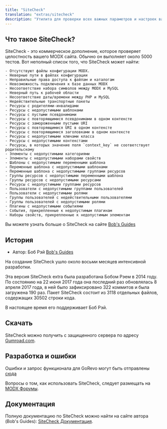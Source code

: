 ```yaml
---
title: "SiteCheck"
translation: "extras/sitecheck"
description: "Утилита для проверки всех важных параметров и настроек вашего сайта"
---
```


## Что такое SiteCheck?

SiteCheck - это коммерческое дополнение, которое проверяет целостность вашего MODX сайта. Обычно он выполняет около 5000 тестов. Вот неполный список того, что SiteCheck может найти: 

    - Отсутствуют файлы конфигурации MODX.
    - Неверные пути в файлах конфигурации
    - Неправильные права доступа к файлам и каталогам
    - Невозможность подключения к базе данных MODX
    - Несоответствие набора символов между MODX и MySQL
    - Неверный путь к рабочей области
    - Несоответствие даты/времени между PHP и MySQL
    - Недействительные транспортные пакеты
    - Ресурсы с родителями-инвалидами
    - Ресурсы с недопустимыми шаблонами
    - Ресурсы с пустыми псевдонимами
    - Ресурсы с повторяющимися псевдонимами в одном контексте
    - Ресурсы с замороженными пустыми URI
    - Ресурсы с повторяющимися URI в одном контексте
    - Ресурсы с повторяющимися заголовками в одном контексте
    - Ресурсы с недопустимыми ключами класса
    - Ресурсы с недопустимыми контекстами
    - Ресурсы, в которых значение поля `context_key` не соответствует родительскому
    - Элементы с недопустимыми категориями
    - Элементы с недопустимыми наборами свойств
    - Шаблоны с недопустимыми переменными шаблона
    - Переменные шаблона с недопустимыми шаблонами
    - Переменные шаблона с недопустимыми группами ресурсов
    - Группы ресурсов с недопустимыми переменными шаблона
    - Группы ресурсов с недопустимыми ресурсами
    - Ресурсы с недопустимыми группами ресурсов
    - Пользователи с недопустимыми группами пользователей
    - Пользователи с недопустимыми ролями
    - Группы пользователей с недействительными пользователями
    - Группы пользователей с недопустимыми ролями
    - Плагины с недопустимыми событиями
    - События, прикрепленные к недопустимым плагинам
    - Наборы свойств, прикрепленные к недопустимым элементам 

Вы можете узнать больше о SiteCheck на сайте [Bob's Guides](https://bobsguides.com/sitecheck-promo.html)

## История

- Автор: Боб Рэй [Bob's Guides](https://bobsguides.com)

На создание SiteCheck ушло около восьми месяцев интенсивной разработки. 

Эта версия SiteCheck extra была разработана Бобом Рэем в 2014 году. По состоянию на 22 июня 2017 года она последний раз обновлялась 8 апреля 2017 года, в ней было зафиксировано 322 коммитов и была загружена 190 раз. Пакет SiteCheck состоит из 3118 отдельных файлов, содержащих 30502 строки кода.

В настоящее время его поддерживает Боб Рэй. 

## Скачать

SiteCheck можно получить с защищенного сервера по адресу [Gumroad.com](https://gum.co/DLChj).

## Разработка и ошибки

Ошибки и запрос функционала для GoRevo могут быть отправлены [сюда](https://bobsguides.com/contact-form.html)

Вопросы о том, как использовать SiteCheck, следует размещать на [MODX Форумы](https://community.modx.com).

## Документация

Полную документацию по SiteCheck можно найти на сайте автора (Bob's Guides): [SiteCheck Документация](https://bobsguides.com/sitecheck-tutorial.html).
